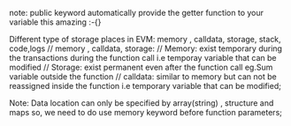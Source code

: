 

<!-- / pure and view these type of function does not charge the gas fee -->
<!-- # public view help you to read the function  -->
 <!-- WE ONlY need the gas when we modify the state of blockchain ok! -->
<!-- ! if the gas cost function call the pure function then it will be charge gas fee.. -->
note: public keyword automatically provide the getter function to your variable this amazing :-{} 

Different type of storage places in EVM:
 memory , calldata, storage, stack, code,logs
// memory , calldata, storage:
// Memory: exist temporary during the transactions during the function call i.e temporay variable that can be modified
// Storage: exist permanent even after the function call eg.Sum variable outside the function
// calldata: similar to memory but can not be reassigned inside the function i.e temporary variable that can be modified; 

Note: Data location can only be specified by array(string) , structure and maps so, we need to do use memory keyword before function parameters;